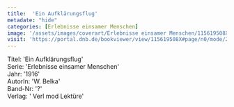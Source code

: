 ```yaml
---
title:  'Ein Aufklärungsflug'
metadate: "hide"
categories: [Erlebnisse einsamer Menschen]
image: '/assets/images/coverart/Erlebnisse einsamer Menschen/115619508X_00000010.jpg'
visit: 'https://portal.dnb.de/bookviewer/view/115619508X#page/n0/mode/2up'
---
```

Titel: 'Ein Aufklärungsflug' <br>
Serie: 'Erlebnisse einsamer Menschen' <br>
Jahr: '1916' <br>
AutorIn: 'W. Belka' <br>
Band-Nr: '?' <br>
Verlag: ' Verl mod Lektüre'
